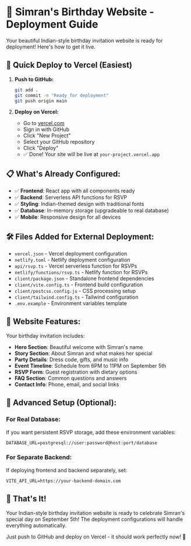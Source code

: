 # 🎂 Simran's Birthday Website - Deployment Guide

Your beautiful Indian-style birthday invitation website is ready for deployment! Here's how to get it live.

## 🚀 Quick Deploy to Vercel (Easiest)

1. **Push to GitHub:**
   ```bash
   git add .
   git commit -m "Ready for deployment"
   git push origin main
   ```

2. **Deploy on Vercel:**
   - Go to [vercel.com](https://vercel.com)
   - Sign in with GitHub
   - Click "New Project"
   - Select your GitHub repository
   - Click "Deploy"
   - ✅ Done! Your site will be live at `your-project.vercel.app`

## 📋 What's Already Configured:

- ✅ **Frontend**: React app with all components ready
- ✅ **Backend**: Serverless API functions for RSVP
- ✅ **Styling**: Indian-themed design with traditional fonts
- ✅ **Database**: In-memory storage (upgradeable to real database)
- ✅ **Mobile**: Responsive design for all devices

## 🛠 Files Added for External Deployment:

- `vercel.json` - Vercel deployment configuration
- `netlify.toml` - Netlify deployment configuration  
- `api/rsvp.ts` - Vercel serverless function for RSVPs
- `netlify/functions/rsvp.ts` - Netlify function for RSVPs
- `client/package.json` - Standalone frontend dependencies
- `client/vite.config.ts` - Frontend build configuration
- `client/postcss.config.js` - CSS processing setup
- `client/tailwind.config.ts` - Tailwind configuration
- `.env.example` - Environment variables template

## 🎨 Website Features:

Your birthday invitation includes:
- **Hero Section**: Beautiful welcome with Simran's name
- **Story Section**: About Simran and what makes her special
- **Party Details**: Dress code, gifts, and music info
- **Event Timeline**: Schedule from 6PM to 11PM on September 5th
- **RSVP Form**: Guest registration with dietary options
- **FAQ Section**: Common questions and answers
- **Contact Info**: Phone, email, and social links

## 🔧 Advanced Setup (Optional):

### For Real Database:
If you want persistent RSVP storage, add these environment variables:
```
DATABASE_URL=postgresql://user:password@host:port/database
```

### For Separate Backend:
If deploying frontend and backend separately, set:
```
VITE_API_URL=https://your-backend-domain.com
```

## 🎉 That's It!

Your Indian-style birthday invitation website is ready to celebrate Simran's special day on September 5th! The deployment configurations will handle everything automatically.

Just push to GitHub and deploy on Vercel - it should work perfectly now! 🎊